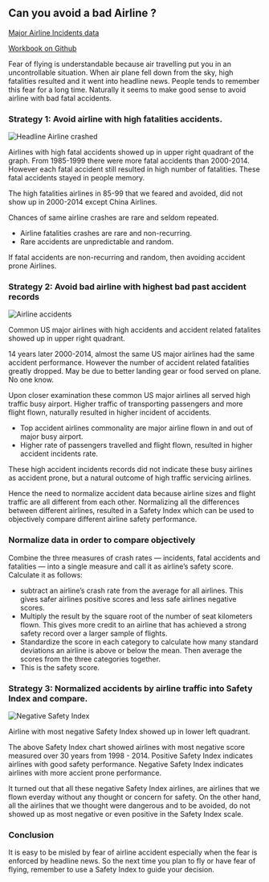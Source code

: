 
## Can you avoid a bad Airline ?

[Major Airline Incidents data](https://github.com/fivethirtyeight/data/tree/master/airline-safety)

[Workbook on Github](https://github.com/cocoisland/DS-Unit-1-Sprint-4-Statistical-Tests-and-Experiments/blob/master/Airline_accident.ipynb)

Fear of flying is understandable because  air travelling put you in an uncontrollable situation. 
When air plane fell down from the sky,  high fatalities resulted and it went into headline news. People tends to remember this fear for a long time. Naturally it seems to make good sense to avoid airline with bad fatal accidents.

### Strategy 1: Avoid airline with high fatalities accidents.

![Headline Airline crashed](https://cocoisland.github.io/img/headline_crashed.png)

Airlines with high fatal accidents showed up in upper right quadrant of the graph.
From 1985-1999 there were more fatal accidents than 2000-2014. However each fatal accident still resulted in high number of fatalities. These fatal accidents stayed in people memory.

The high fatalities airlines in 85-99 that we feared and avoided, did not show up in 2000-2014 except China Airlines.

Chances of same airline crashes are rare and seldom repeated. 
* Airline fatalities crashes are rare and non-recurring. 
* Rare accidents are unpredictable and random.

If fatal accidents are non-recurring and random, then avoiding accident prone Airlines.

### Strategy 2: Avoid bad airline with highest bad past accident records

![Airline accidents](https://cocoisland.github.io/img/airline_accidents.png)

Common US major airlines with high accidents and accident related fatalites showed up in upper right quadrant.

14 years later 2000-2014, almost the same US major airlines had the same accident performance. However the number of accident related fatalities greatly dropped. May be due to better landing gear or food served on plane. No one know.

Upon closer examination these common US major airlines all served high traffic busy airport. Higher traffic of transporting passengers and more flight flown, naturally resulted in higher incident of accidents.
* Top accident airlines commonality are major airline flown in and out of major busy airport.
* Higher rate of passengers travelled and flight flown, resulted in higher accident incidents rate.

These high accident incidents records did not indicate these busy airlines as accident prone, but a natural outcome of high traffic servicing airlines.

Hence the need to normalize accident data because airline sizes and flight traffic are all different from each other. Normalizing all the differences between different airlines, resulted in a Safety Index which can be used to objectively compare different airline safety performance.

### Normalize data in order to compare objectively
Combine the three measures of crash rates — incidents, fatal accidents and fatalities — into a single measure and call it as airline’s safety score. Calculate it as follows:
* subtract an airline’s crash rate from the average for all airlines. This gives safer airlines positive scores and less safe airlines negative scores.
* Multiply the result by the square root of the number of seat kilometers flown. This gives more credit to an airline that has achieved a strong safety record over a larger sample of flights.
* Standardize the score in each category to calculate how many standard deviations an airline is above or below the mean. Then average the scores from the three categories together. 
* This is the safety score.

### Strategy 3: Normalized accidents by airline traffic into Safety Index and compare.

![Negative Safety Index](https://cocoisland.github.io/img/negative_safety_index.png)

Airline with most negative Safety Index showed up in lower left quadrant.

The above Safety Index chart showed airlines with most negative score measured over 30 years from 1998 - 2014.
Positive Safety Index indicates airlines with good safety performance. Negative Safety Index indicates airlines with more accient prone performance.

It turned out that all these negative Safety Index airlines, are airlines that we flown everday without any thought or concern for safety. On the other hand, all the airlines that we thought were dangerous and to be avoided, do not showed up as most negative or even positive in the Safety Index scale.

### Conclusion
It is easy to be misled by fear of airline accident especially when the fear is enforced by headline news. So the next time you plan to fly or have fear of flying, remember to use a Safety Index to guide your decision.
